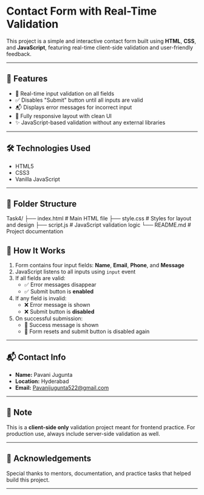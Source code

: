# Contact Form with Real-Time Validation

This project is a simple and interactive contact form built using **HTML**, **CSS**, and **JavaScript**, featuring real-time client-side validation and user-friendly feedback.

---

## 🚀 Features

- 🧠 Real-time input validation on all fields
- ✅ Disables "Submit" button until all inputs are valid
- 📬 Displays error messages for incorrect input
- 🌈 Fully responsive layout with clean UI
- ✨ JavaScript-based validation without any external libraries

---

## 🛠️ Technologies Used

- HTML5
- CSS3
- Vanilla JavaScript

---

## 📁 Folder Structure
Task4/
├── index.html # Main HTML file
├── style.css # Styles for layout and design
├── script.js # JavaScript validation logic
└── README.md # Project documentation

## 📝 How It Works

1. Form contains four input fields: **Name**, **Email**, **Phone**, and **Message**
2. JavaScript listens to all inputs using `input` event
3. If all fields are valid:
   - ✅ Error messages disappear
   - ✅ Submit button is **enabled**
4. If any field is invalid:
   - ❌ Error message is shown
   - ❌ Submit button is **disabled**
5. On successful submission:
   - 🎉 Success message is shown
   - 🔁 Form resets and submit button is disabled again

---

## 📬 Contact Info

- **Name:** Pavani Jugunta  
- **Location:** Hyderabad  
- **Email:** Pavanijugunta522@gmail.com

---

## 📌 Note

This is a **client-side only** validation project meant for frontend practice. For production use, always include server-side validation as well.

---

## 🙌 Acknowledgements

Special thanks to mentors, documentation, and practice tasks that helped build this project.

---
